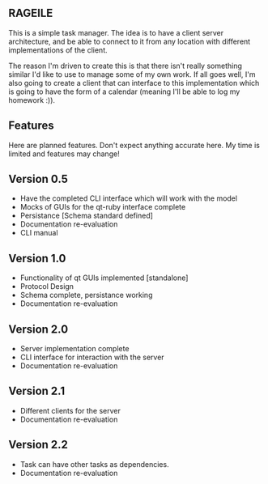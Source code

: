 RAGEILE 
---------------------------------------------
This is a simple task manager. The idea is to have a client server architecture,
and be able to connect to it from any location with different implementations of 
the client. 

The reason I'm driven to create this is that there isn't really something similar
I'd like to use to manage some of my own work. If all goes well, I'm also going
to create a client that can interface to this implementation which is going to 
have the form of a calendar (meaning I'll be able to log my homework :)). 

Features
--------
Here are planned features. Don't expect anything accurate here. My time is limited
and features may change! 

Version 0.5
-----------
* Have the completed CLI interface which will work with the model
* Mocks of GUIs for the qt-ruby interface complete
* Persistance [Schema standard defined]
* Documentation re-evaluation
* CLI manual 

Version 1.0 
-----------
* Functionality of qt GUIs implemented [standalone] 
* Protocol Design
* Schema complete, persistance working
* Documentation re-evaluation

Version 2.0 
-----------
* Server implementation complete
* CLI interface for interaction with the server
* Documentation re-evaluation

Version 2.1
-----------
* Different clients for the server
* Documentation re-evaluation

Version 2.2
-----------
* Task can have other tasks as dependencies.
* Documentation re-evaluation
